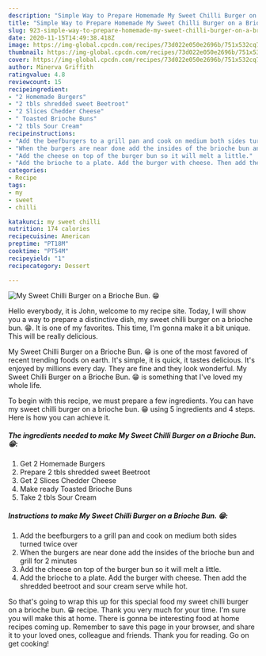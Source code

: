 ```yaml
---
description: "Simple Way to Prepare Homemade My Sweet Chilli Burger on a Brioche Bun. 😁"
title: "Simple Way to Prepare Homemade My Sweet Chilli Burger on a Brioche Bun. 😁"
slug: 923-simple-way-to-prepare-homemade-my-sweet-chilli-burger-on-a-brioche-bun
date: 2020-11-15T14:49:38.418Z
image: https://img-global.cpcdn.com/recipes/73d022e050e2696b/751x532cq70/my-sweet-chilli-burger-on-a-brioche-bun-😁-recipe-main-photo.jpg
thumbnail: https://img-global.cpcdn.com/recipes/73d022e050e2696b/751x532cq70/my-sweet-chilli-burger-on-a-brioche-bun-😁-recipe-main-photo.jpg
cover: https://img-global.cpcdn.com/recipes/73d022e050e2696b/751x532cq70/my-sweet-chilli-burger-on-a-brioche-bun-😁-recipe-main-photo.jpg
author: Minerva Griffith
ratingvalue: 4.8
reviewcount: 15
recipeingredient:
- "2 Homemade Burgers"
- "2 tbls shredded sweet Beetroot"
- "2 Slices Chedder Cheese"
- " Toasted Brioche Buns"
- "2 tbls Sour Cream"
recipeinstructions:
- "Add the beefburgers to a grill pan and cook on medium both sides turned twice over"
- "When the burgers are near done add the insides of the brioche bun and grill for 2 minutes"
- "Add the cheese on top of the burger bun so it will melt a little."
- "Add the brioche to a plate. Add the burger with cheese. Then add the shredded beetroot and sour cream serve while hot."
categories:
- Recipe
tags:
- my
- sweet
- chilli

katakunci: my sweet chilli 
nutrition: 174 calories
recipecuisine: American
preptime: "PT18M"
cooktime: "PT54M"
recipeyield: "1"
recipecategory: Dessert

---
```



![My Sweet Chilli Burger on a Brioche Bun. 😁](https://img-global.cpcdn.com/recipes/73d022e050e2696b/751x532cq70/my-sweet-chilli-burger-on-a-brioche-bun-😁-recipe-main-photo.jpg)

Hello everybody, it is John, welcome to my recipe site. Today, I will show you a way to prepare a distinctive dish, my sweet chilli burger on a brioche bun. 😁. It is one of my favorites. This time, I'm gonna make it a bit unique. This will be really delicious.

My Sweet Chilli Burger on a Brioche Bun. 😁 is one of the most favored of recent trending foods on earth. It's simple, it is quick, it tastes delicious. It's enjoyed by millions every day. They are fine and they look wonderful. My Sweet Chilli Burger on a Brioche Bun. 😁 is something that I've loved my whole life.




To begin with this recipe, we must prepare a few ingredients. You can have my sweet chilli burger on a brioche bun. 😁 using 5 ingredients and 4 steps. Here is how you can achieve it.

<!--inarticleads1-->

##### The ingredients needed to make My Sweet Chilli Burger on a Brioche Bun. 😁:

1. Get 2 Homemade Burgers
1. Prepare 2 tbls shredded sweet Beetroot
1. Get 2 Slices Chedder Cheese
1. Make ready  Toasted Brioche Buns
1. Take 2 tbls Sour Cream




<!--inarticleads2-->

##### Instructions to make My Sweet Chilli Burger on a Brioche Bun. 😁:

1. Add the beefburgers to a grill pan and cook on medium both sides turned twice over
1. When the burgers are near done add the insides of the brioche bun and grill for 2 minutes
1. Add the cheese on top of the burger bun so it will melt a little.
1. Add the brioche to a plate. Add the burger with cheese. Then add the shredded beetroot and sour cream serve while hot.




So that's going to wrap this up for this special food my sweet chilli burger on a brioche bun. 😁 recipe. Thank you very much for your time. I'm sure you will make this at home. There is gonna be interesting food at home recipes coming up. Remember to save this page in your browser, and share it to your loved ones, colleague and friends. Thank you for reading. Go on get cooking!
